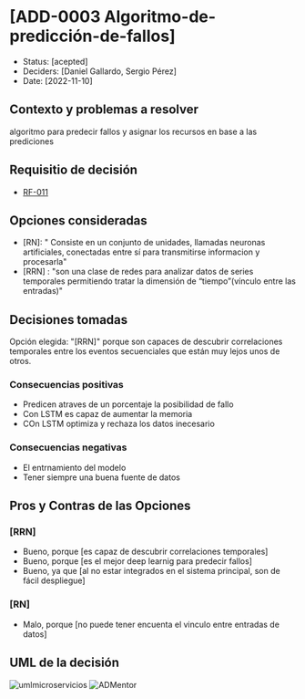 # [ADD-0003 Algoritmo-de-predicción-de-fallos]

* Status: [acepted]
* Deciders: [Daniel Gallardo, Sergio Pérez]
* Date: [2022-11-10]

## Contexto y problemas a resolver

algoritmo para predecir fallos y asignar los recursos en base a las prediciones 

## Requisitio de decisión

* [RF-011](../requisitos/RF-011.md)

## Opciones consideradas

* [RN]: " Consiste en un conjunto de unidades, llamadas neuronas artificiales, conectadas entre sí para transmitirse informacion y procesarla"
* [RRN] : "son una clase de redes para analizar datos de series temporales permitiendo tratar la dimensión de “tiempo”(vínculo entre las entradas)"

## Decisiones tomadas

Opción elegida: "[RRN]" porque son capaces de descubrir correlaciones temporales entre los eventos secuenciales que están muy lejos unos de otros.

### Consecuencias positivas <!-- optional -->

* Predicen atraves de un porcentaje la posibilidad de fallo
* Con LSTM es capaz de aumentar la memoria
* COn LSTM optimiza y rechaza los datos inecesario

### Consecuencias negativas <!-- optional -->

* El entrnamiento del modelo
* Tener siempre una buena fuente de datos

## Pros y Contras de las Opciones

### [RRN]

* Bueno, porque [es capaz de descubrir correlaciones temporales]
* Bueno, porque [es el mejor deep learnig para predecir fallos]
* Bueno, ya que [al no estar integrados en el sistema principal, son de fácil despliegue]

### [RN]

* Malo, porque [no puede tener encuenta el vinculo entre entradas de datos]

## UML de la decisión

![umlmicroservicios](../uml/umlMicroservicios.jpeg)
![ADMentor](../uml/ADMentor.PNG)
